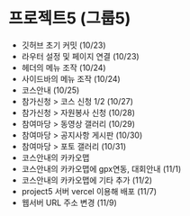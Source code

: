# 프로젝트5 (그룹5)

- 깃허브 초기 커밋 (10/23)
- 라우터 설정 및 페이지 연결 (10/23)
- 헤더의 메뉴 조작 (10/24)
- 사이드바의 메뉴 조작 (10/24)
- 코스안내 (10/25)
- 참가신청 > 코스 신청 1/2 (10/27)
- 참가신청 > 자원봉사 신청 (10/28)
- 참여마당 > 동영상 갤러리 (10/29)
- 참여마당 > 공지사항 게시판 (10/30)
- 참여마당 > 포토 갤러리 (10/31)
- 코스안내의 카카오맵
- 코스안내의 카카오맵에 gpx연동, 대회안내 (11/1)
- 코스안내의 카카오맵에 기타 추가 (11/2)
- project5 서버 vercel 이용해 배포 (11/7)
- 웹서버 URL 주소 변경 (11/9)
